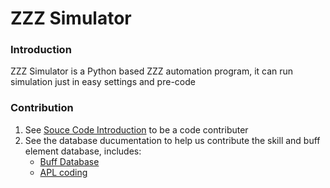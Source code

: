 # ZZZ Simulator

### Introduction

ZZZ Simulator is a Python based ZZZ automation program, it can run simulation just in easy settings and pre-code

### Contribution

1. See [Souce Code Introduction](https://gitee.com/origin-mirror/zzz-simulator---documentation/blob/master/src/ReadMe.md) to be a code contributer
2. See the database ducumentation to help us contribute the skill and buff element database, includes:
   * [Buff Database](数据库录入指南.md)
   * [APL coding](ZZZSim_APL功能技术文档.md)
